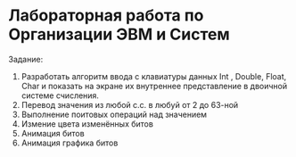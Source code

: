 <h1>Лабораторная работа по Организации ЭВМ и Систем</h1>
<p>Задание:</p>
<ol start="1">
  <li>Разработать алгоритм ввода с клавиатуры данных  Int , Double, Float, Char  и  
показать на экране их внутреннее представление в двоичной системе 
счисления.</li>
  <li>Перевод значения из любой с.с. в любуй от 2 до 63-ной</li>
  <li>Выполнение поитовых операций над значением</li>
  <li>Измение цвета изменённых битов</li>
  <li>Анимация битов</li>
  <li>Анимация графика битов</li>
</ol>
